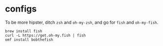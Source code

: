 # configs

To be more hipster, ditch `zsh` and `oh-my-zsh`, and go for `fish` and `oh-my-fish`.

```
brew install fish
curl -L https://get.oh-my.fish | fish
omf install bobthefish
```

